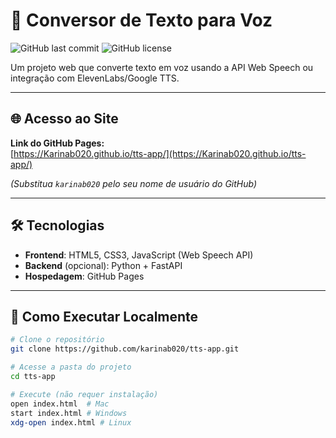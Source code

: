 # 🎤 Conversor de Texto para Voz

![GitHub last commit](https://img.shields.io/github/last-commit/Karinab020/tts-app)
![GitHub license](https://img.shields.io/github/license/Karinab020/tts-app)

Um projeto web que converte texto em voz usando a API Web Speech ou integração com ElevenLabs/Google TTS.

---

## 🌐 Acesso ao Site

**Link do GitHub Pages:**  
[https://Karinab020.github.io/tts-app/](https://Karinab020.github.io/tts-app/)

*(Substitua `karinab020` pelo seu nome de usuário do GitHub)*

---

## 🛠️ Tecnologias

- **Frontend**: HTML5, CSS3, JavaScript (Web Speech API)
- **Backend** (opcional): Python + FastAPI
- **Hospedagem**: GitHub Pages

---

## 🚀 Como Executar Localmente

```bash
# Clone o repositório
git clone https://github.com/karinab020/tts-app.git

# Acesse a pasta do projeto
cd tts-app

# Execute (não requer instalação)
open index.html  # Mac
start index.html # Windows
xdg-open index.html # Linux
